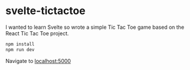 # svelte-tictactoe

I wanted to learn Svelte so wrote a simple Tic Tac Toe game based on the React Tic Tac Toe project.

```bash
npm install
npm run dev
```

Navigate to [localhost:5000](http://localhost:5000)
